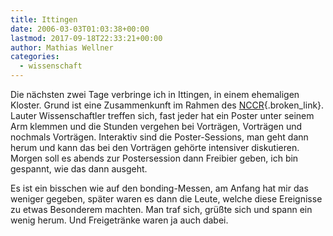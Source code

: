 ```yaml
---
title: Ittingen
date: 2006-03-03T01:03:38+00:00
lastmod: 2017-09-18T22:33:21+00:00
author: Mathias Wellner
categories:
  - wissenschaft
---
```

Die nächsten zwei Tage verbringe ich in Ittingen, in einem ehemaligen Kloster. Grund ist eine Zusammenkunft im Rahmen des [NCCR](http://www.nccr-neuro.uzh.ch/){.broken_link}. Lauter Wissenschaftler treffen sich, fast jeder hat ein Poster unter seinem Arm klemmen und die Stunden vergehen bei Vorträgen, Vorträgen und nochmals Vorträgen. Interaktiv sind die Poster-Sessions, man geht dann herum und kann das bei den Vorträgen gehörte intensiver diskutieren. Morgen soll es abends zur Postersession dann Freibier geben, ich bin gespannt, wie das dann ausgeht.

Es ist ein bisschen wie auf den bonding-Messen, am Anfang hat mir das weniger gegeben, später waren es dann die Leute, welche diese Ereignisse zu etwas Besonderem machten. Man traf sich, grüßte sich und spann ein wenig herum. Und Freigetränke waren ja auch dabei.